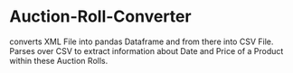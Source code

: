 # Auction-Roll-Converter
converts XML File into pandas Dataframe and from there into CSV File. Parses over CSV to extract information about Date and Price of a Product within these Auction Rolls.
